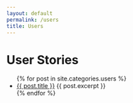 ```yaml
---
layout: default
permalink: /users
title: Users
---
```


# User Stories
      
<ul>
    {% for post in site.categories.users %}
          <li>
                <a href="{{ site.baseurl }}{{ post.url }}">{{ post.title }}</a>
                {{ post.excerpt }}
          </li>
    {% endfor %}
</ul>
